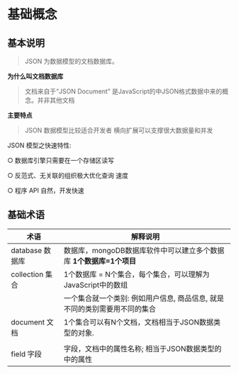 # 基础概念

## 基本说明

> JSON 为数据模型的文档数据库。

**为什么叫文档数据库**

> 文档来自于“JSON Document” 是JavaScript的中JSON格式数据中来的概念。并非其他文档

**主要特点**
> JSON 数据模型比较适合开发者 横向扩展可以支撑很大数据量和并发

JSON 模型之快速特性:

○ 数据库引擎只需要在一个存储区读写

○ 反范式、无关联的组织极大优化查询 速度

○ 程序 API 自然，开发快速



## 基础术语

| **术语**        | **解释说明**                                                 |
| --------------- | ------------------------------------------------------------ |
| database 数据库 | 数据库，mongoDB数据库软件中可以建立多个数据库  **1个数据库=1个项目** |
| collection 集合 | 1个数据库 = N个集合，每个集合，可以理解为JavaScript中的数组  |
|                 | 一个集合就一个类别: 例如用户信息, 商品信息, 就是不同的类别需要用不同的集合 |
| document 文档   | 1个集合可以有N个文档，文档相当于JSON数据类型的对象.          |
|                 |                                                              |
| field 字段      | 字段，文档中的属性名称; 相当于JSON数据类型的中的属性         |

